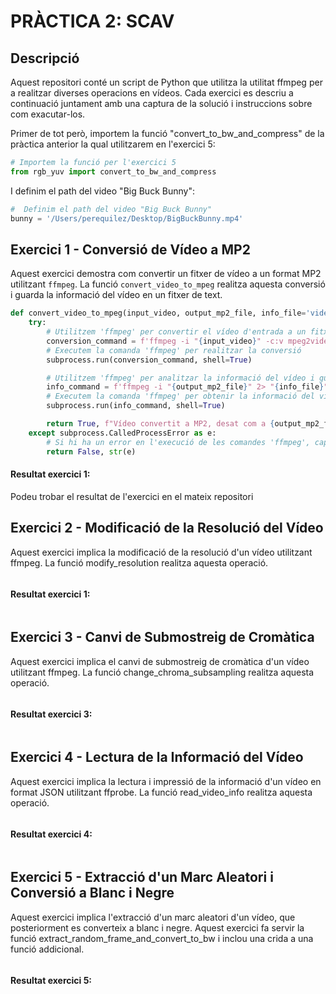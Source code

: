 # PRÀCTICA 2: SCAV


## Descripció

Aquest repositori conté un script de Python que utilitza la utilitat ffmpeg per a realitzar diverses operacions en vídeos. Cada exercici es descriu a continuació juntament amb una captura de la solució i instruccions sobre com exacutar-los.

Primer de tot però, importem la funció "convert_to_bw_and_compress" de la pràctica anterior la qual utilitzarem en l'exercici 5:
```python
# Importem la funció per l'exercici 5
from rgb_yuv import convert_to_bw_and_compress
```
I definim el path del video "Big Buck Bunny":
```python
#  Definim el path del video "Big Buck Bunny"
bunny = '/Users/perequilez/Desktop/BigBuckBunny.mp4'
```
## Exercici 1 - Conversió de Vídeo a MP2

Aquest exercici demostra com convertir un fitxer de vídeo a un format MP2 utilitzant `ffmpeg`. La funció `convert_video_to_mpeg` realitza aquesta conversió i guarda la informació del vídeo en un fitxer de text.

```python
def convert_video_to_mpeg(input_video, output_mp2_file, info_file='video_info.txt'):
    try:
        # Utilitzem 'ffmpeg' per convertir el vídeo d'entrada a un fitxer de vídeo MP2
        conversion_command = f'ffmpeg -i "{input_video}" -c:v mpeg2video -q:v 2 -an "{output_mp2_file}"'
        # Executem la comanda 'ffmpeg' per realitzar la conversió
        subprocess.run(conversion_command, shell=True)

        # Utilitzem 'ffmpeg' per analitzar la informació del vídeo i guardar-la en un fitxer de text
        info_command = f'ffmpeg -i "{output_mp2_file}" 2> "{info_file}"'
        # Executem la comanda 'ffmpeg' per obtenir la informació del vídeo
        subprocess.run(info_command, shell=True)

        return True, f"Vídeo convertit a MP2, desat com a {output_mp2_file} i informació desada com a {info_file}"
    except subprocess.CalledProcessError as e:
        # Si hi ha un error en l'execució de les comandes 'ffmpeg', capturem l'excepció i la retornem
        return False, str(e)
```
#### Resultat exercici 1:
Podeu trobar el resultat de l'exercici en el mateix repositori 

## Exercici 2 - Modificació de la Resolució del Vídeo

Aquest exercici implica la modificació de la resolució d'un vídeo utilitzant ffmpeg. La funció modify_resolution realitza aquesta operació.
```python

```
#### Resultat exercici 1:
```python

```
## Exercici 3 - Canvi de Submostreig de Cromàtica

Aquest exercici implica el canvi de submostreig de cromàtica d'un vídeo utilitzant ffmpeg. La funció change_chroma_subsampling realitza aquesta operació.

```python

```
#### Resultat exercici 3:
```python

```

## Exercici 4 - Lectura de la Informació del Vídeo

Aquest exercici implica la lectura i impressió de la informació d'un vídeo en format JSON utilitzant ffprobe. La funció read_video_info realitza aquesta operació.

```python

```
#### Resultat exercici 4:
```python

```

## Exercici 5 - Extracció d'un Marc Aleatori i Conversió a Blanc i Negre

Aquest exercici implica l'extracció d'un marc aleatori d'un vídeo, que posteriorment es converteix a blanc i negre. Aquest exercici fa servir la funció extract_random_frame_and_convert_to_bw i inclou una crida a una funció addicional.

```python

```
#### Resultat exercici 5:
```python

```
